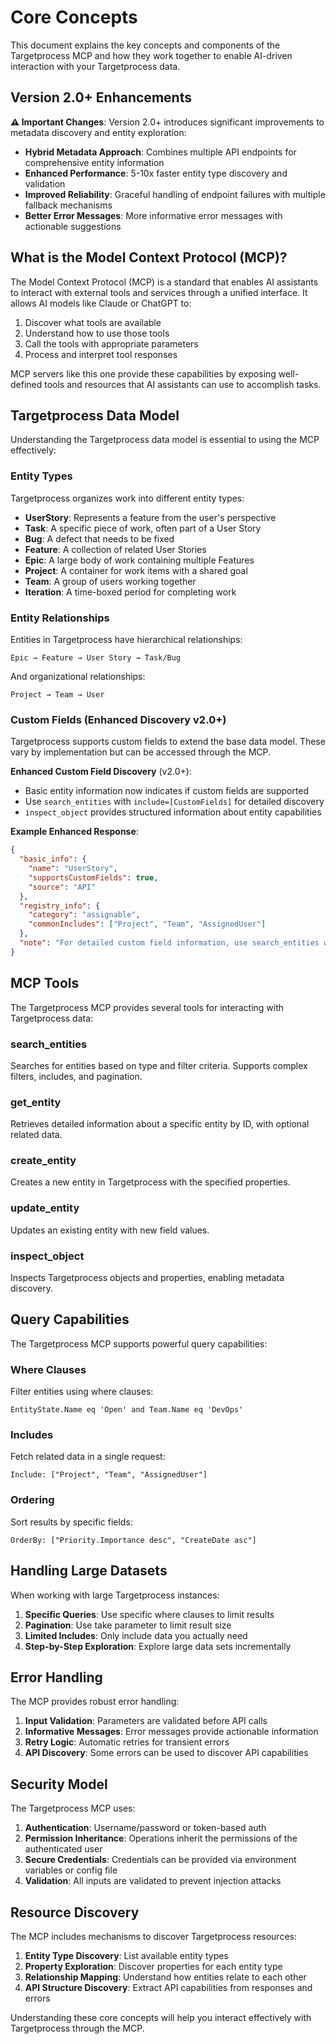 # Core Concepts

This document explains the key concepts and components of the Targetprocess MCP and how they work together to enable AI-driven interaction with your Targetprocess data.

## Version 2.0+ Enhancements

**⚠️ Important Changes**: Version 2.0+ introduces significant improvements to metadata discovery and entity exploration:

- **Hybrid Metadata Approach**: Combines multiple API endpoints for comprehensive entity information
- **Enhanced Performance**: 5-10x faster entity type discovery and validation
- **Improved Reliability**: Graceful handling of endpoint failures with multiple fallback mechanisms
- **Better Error Messages**: More informative error messages with actionable suggestions

## What is the Model Context Protocol (MCP)?

The Model Context Protocol (MCP) is a standard that enables AI assistants to interact with external tools and services through a unified interface. It allows AI models like Claude or ChatGPT to:

1. Discover what tools are available
2. Understand how to use those tools
3. Call the tools with appropriate parameters
4. Process and interpret tool responses

MCP servers like this one provide these capabilities by exposing well-defined tools and resources that AI assistants can use to accomplish tasks.

## Targetprocess Data Model

Understanding the Targetprocess data model is essential to using the MCP effectively:

### Entity Types

Targetprocess organizes work into different entity types:

- **UserStory**: Represents a feature from the user's perspective
- **Task**: A specific piece of work, often part of a User Story
- **Bug**: A defect that needs to be fixed
- **Feature**: A collection of related User Stories
- **Epic**: A large body of work containing multiple Features
- **Project**: A container for work items with a shared goal
- **Team**: A group of users working together
- **Iteration**: A time-boxed period for completing work

### Entity Relationships

Entities in Targetprocess have hierarchical relationships:

```
Epic → Feature → User Story → Task/Bug
```

And organizational relationships:

```
Project → Team → User
```

### Custom Fields (Enhanced Discovery v2.0+)

Targetprocess supports custom fields to extend the base data model. These vary by implementation but can be accessed through the MCP.

**Enhanced Custom Field Discovery** (v2.0+):
- Basic entity information now indicates if custom fields are supported
- Use `search_entities` with `include=[CustomFields]` for detailed discovery
- `inspect_object` provides structured information about entity capabilities

**Example Enhanced Response**:
```json
{
  "basic_info": {
    "name": "UserStory",
    "supportsCustomFields": true,
    "source": "API"
  },
  "registry_info": {
    "category": "assignable",
    "commonIncludes": ["Project", "Team", "AssignedUser"]
  },
  "note": "For detailed custom field information, use search_entities with include=[CustomFields]"
}
```

## MCP Tools

The Targetprocess MCP provides several tools for interacting with Targetprocess data:

### search_entities

Searches for entities based on type and filter criteria. Supports complex filters, includes, and pagination.

### get_entity

Retrieves detailed information about a specific entity by ID, with optional related data.

### create_entity

Creates a new entity in Targetprocess with the specified properties.

### update_entity

Updates an existing entity with new field values.

### inspect_object

Inspects Targetprocess objects and properties, enabling metadata discovery.

## Query Capabilities

The Targetprocess MCP supports powerful query capabilities:

### Where Clauses

Filter entities using where clauses:

```
EntityState.Name eq 'Open' and Team.Name eq 'DevOps'
```

### Includes

Fetch related data in a single request:

```
Include: ["Project", "Team", "AssignedUser"]
```

### Ordering

Sort results by specific fields:

```
OrderBy: ["Priority.Importance desc", "CreateDate asc"]
```

## Handling Large Datasets

When working with large Targetprocess instances:

1. **Specific Queries**: Use specific where clauses to limit results
2. **Pagination**: Use take parameter to limit result size
3. **Limited Includes**: Only include data you actually need
4. **Step-by-Step Exploration**: Explore large data sets incrementally

## Error Handling

The MCP provides robust error handling:

1. **Input Validation**: Parameters are validated before API calls
2. **Informative Messages**: Error messages provide actionable information
3. **Retry Logic**: Automatic retries for transient errors
4. **API Discovery**: Some errors can be used to discover API capabilities

## Security Model

The Targetprocess MCP uses:

1. **Authentication**: Username/password or token-based auth
2. **Permission Inheritance**: Operations inherit the permissions of the authenticated user
3. **Secure Credentials**: Credentials can be provided via environment variables or config file
4. **Validation**: All inputs are validated to prevent injection attacks

## Resource Discovery

The MCP includes mechanisms to discover Targetprocess resources:

1. **Entity Type Discovery**: List available entity types
2. **Property Exploration**: Discover properties for each entity type
3. **Relationship Mapping**: Understand how entities relate to each other
4. **API Structure Discovery**: Extract API capabilities from responses and errors

Understanding these core concepts will help you interact effectively with Targetprocess through the MCP.